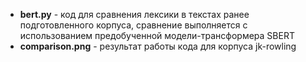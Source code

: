 * **bert.py** - код для сравнения лексики в текстах ранее подготовленного корпуса, сравнение выполняется с использованием предобученной модели-трансформера SBERT
* **comparison.png** - результат работы кода для корпуса jk-rowling
